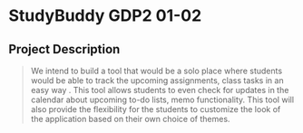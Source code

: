 # StudyBuddy GDP2 01-02 

## Project Description
> We intend to build a tool that would be a solo place where students would be able to track the upcoming assignments, class tasks in an easy way . This tool allows students to even check for updates in the calendar about upcoming to-do lists, memo functionality. This tool will also provide the flexibility for the students to customize the look of the application based on their own choice of themes.
